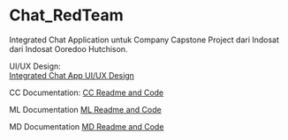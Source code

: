 # Chat_RedTeam

Integrated Chat Application untuk Company Capstone Project dari Indosat dari Indosat Ooredoo Hutchison.

UI/UX Design: 
</br>
[Integrated Chat App UI/UX Design](https://www.figma.com/file/Wt2orveQyxd03dGfJ4aO35/Integration-Chat-App-Indoosat?node-id=0%3A1)

CC Documentation:
[CC Readme and Code](https://github.com/bangkit-team/IOH-chat-app/tree/main/CloudComputing)

ML Documentation
[ML Readme and Code](https://github.com/bangkit-team/IOH-chat-app/tree/main/MachineLearning)

MD Documentation
[MD Readme and Code](https://github.com/bangkit-team/MD-Chat-App)
